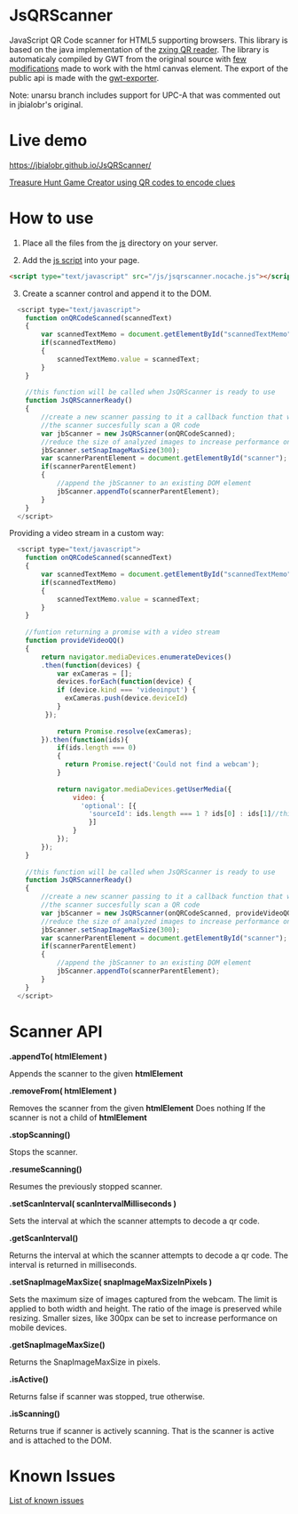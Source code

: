 # JsQRScanner

JavaScript QR Code scanner for HTML5 supporting browsers.
This library is based on the java implementation of the [zxing QR reader](https://github.com/zxing/zxing).
The library is automaticaly compiled by GWT from the original source with [few modifications](https://github.com/jbialobr/gwt-qrscanner) made to work with the html canvas element.
The export of the public api is made with the [gwt-exporter](https://github.com/manolo/gwt-exporter).

Note: unarsu branch includes support for UPC-A that was commented out in jbialobr's original.

# Live demo

https://jbialobr.github.io/JsQRScanner/

[Treasure Hunt Game Creator using QR codes to encode clues](https://treasurehuntqr.appspot.com/treasurehunts/play/5657382461898752?at=106253815718623556511956012583&au=5629499534213120)

# How to use

1) Place all the files from the [js](https://github.com/jbialobr/JsQRScanner/blob/master/docs/js/) directory on your server.

2) Add the [js script](https://github.com/jbialobr/JsQRScanner/blob/master/docs/js/jsqrscanner.nocache.js) into your page.
```html
<script type="text/javascript" src="/js/jsqrscanner.nocache.js"></script>
```
3) Create a scanner control and append it to the DOM.
```js
  <script type="text/javascript">
    function onQRCodeScanned(scannedText)
    {
    	var scannedTextMemo = document.getElementById("scannedTextMemo");
    	if(scannedTextMemo)
    	{
    		scannedTextMemo.value = scannedText;
    	}
    }
  
    //this function will be called when JsQRScanner is ready to use
    function JsQRScannerReady()
    {
        //create a new scanner passing to it a callback function that will be invoked when
        //the scanner succesfully scan a QR code
        var jbScanner = new JsQRScanner(onQRCodeScanned);
        //reduce the size of analyzed images to increase performance on mobile devices
        jbScanner.setSnapImageMaxSize(300);
    	var scannerParentElement = document.getElementById("scanner");
    	if(scannerParentElement)
    	{
    	    //append the jbScanner to an existing DOM element
    		jbScanner.appendTo(scannerParentElement);
    	}        
    }
  </script> 
```

Providing a video stream in a custom way:

```js
  <script type="text/javascript">
    function onQRCodeScanned(scannedText)
    {
    	var scannedTextMemo = document.getElementById("scannedTextMemo");
    	if(scannedTextMemo)
    	{
    		scannedTextMemo.value = scannedText;
    	}
    }
    
    //funtion returning a promise with a video stream
    function provideVideoQQ()
    {
        return navigator.mediaDevices.enumerateDevices()
        .then(function(devices) {
            var exCameras = [];
            devices.forEach(function(device) {
            if (device.kind === 'videoinput') {
              exCameras.push(device.deviceId)
            }
         });
            
            return Promise.resolve(exCameras);
        }).then(function(ids){
            if(ids.length === 0)
            {
              return Promise.reject('Could not find a webcam');
            }
            
            return navigator.mediaDevices.getUserMedia({
                video: {
                  'optional': [{
                    'sourceId': ids.length === 1 ? ids[0] : ids[1]//this way QQ browser opens the rear camera
                    }]
                }
            });        
        });                
    }  
  
    //this function will be called when JsQRScanner is ready to use
    function JsQRScannerReady()
    {
        //create a new scanner passing to it a callback function that will be invoked when
        //the scanner succesfully scan a QR code
        var jbScanner = new JsQRScanner(onQRCodeScanned, provideVideoQQ);
        //reduce the size of analyzed images to increase performance on mobile devices
        jbScanner.setSnapImageMaxSize(300);
    	var scannerParentElement = document.getElementById("scanner");
    	if(scannerParentElement)
    	{
    	    //append the jbScanner to an existing DOM element
    		jbScanner.appendTo(scannerParentElement);
    	}        
    }
  </script> 
```


# Scanner API

**.appendTo( htmlElement )**

Appends the scanner to the given **htmlElement**

**.removeFrom( htmlElement )**

Removes the scanner from the given **htmlElement**
Does nothing If the scanner is not a child of **htmlElement**

**.stopScanning()**

Stops the scanner.

**.resumeScanning()**

Resumes the previously stopped scanner.

**.setScanInterval( scanIntervalMilliseconds )**

Sets the interval at which the scanner attempts to decode a qr code.

**.getScanInterval()**

Returns the interval at which the scanner attempts to decode a qr code.
The interval is returned in milliseconds.

**.setSnapImageMaxSize( snapImageMaxSizeInPixels )**

Sets the maximum size of images captured from the webcam.
The limit is applied to both width and height. The ratio of the image is preserved
while resizing. Smaller sizes, like 300px can be set to increase performance on
mobile devices.

**.getSnapImageMaxSize()**

Returns the SnapImageMaxSize in pixels.

**.isActive()**

Returns false if scanner was stopped, true otherwise.

**.isScanning()**

Returns true if scanner is actively scanning.
That is the scanner is active and is attached to the DOM.

# Known Issues

[List of known issues](https://github.com/jbialobr/JsQRScanner/issues?q=is%3Aissue+is%3Aopen+label%3A%22known+issue%22)
